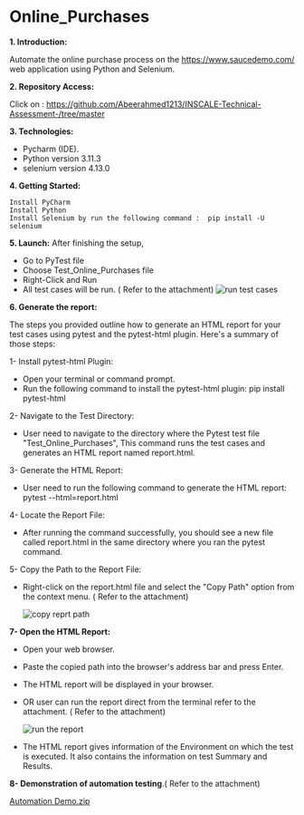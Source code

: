 # Online_Purchases

**1. Introduction:**

Automate the online purchase process on the https://www.saucedemo.com/ web application using Python and Selenium.

**2. Repository Access:**

Click on : https://github.com/Abeerahmed1213/INSCALE-Technical-Assessment-/tree/master

**3. Technologies:**

- Pycharm (IDE).
- Python version 3.11.3
- selenium version 4.13.0


**4. Getting Started:**
   
	Install PyCharm 
	Install Python 
	Install Selenium by run the following command :  pip install -U selenium 


**5. Launch:**
After finishing the setup,
- Go to PyTest file
- Choose Test_Online_Purchases file
- Right-Click and Run
- All test cases will be run. ( Refer to the attachment)
![run test cases](https://github.com/Abeerahmed1213/INSCALE-Technical-Assessment-/assets/46742041/cd22931e-79f6-42d7-b889-4e1342d1049c)


**6. Generate the report:**

The steps you provided outline how to generate an HTML report for your test cases using pytest and the pytest-html plugin. Here's a summary of those steps:

1- Install pytest-html Plugin:
- Open your terminal or command prompt.
- Run the following command to install the pytest-html plugin: pip install pytest-html
  
2- Navigate to the Test Directory:
  - User need to navigate to the directory where the Pytest test file "Test_Online_Purchases", This command runs the test cases and generates an HTML report named report.html.
    
3- Generate the HTML Report:
 - User need to run the following command to generate the HTML report: pytest --html=report.html
   
4- Locate the Report File:
 - After running the command successfully, you should see a new file called report.html in the same directory where you ran the pytest command.
   
5- Copy the Path to the Report File:
 - Right-click on the report.html file and select the "Copy Path" option from the context menu. ( Refer to the attachment)
   
   ![copy reprt path](https://github.com/Abeerahmed1213/INSCALE-Technical-Assessment-/assets/46742041/5c75ffb2-cd77-41a1-9bcb-2cdba764d006)
   
   
**7- Open the HTML Report:**
- Open your web browser.
- Paste the copied path into the browser's address bar and press Enter.
- The HTML report will be displayed in your browser.
- OR user can run the report direct from the terminal refer to the attachment. ( Refer to the attachment)
  
     ![run the report](https://github.com/Abeerahmed1213/INSCALE-Technical-Assessment-/assets/46742041/6f8f5995-d4ae-4721-b1de-a2c20ba4bc3d)
  
- The HTML report gives information of the Environment on which the test is executed. It also contains the information on test Summary and Results.
  
**8- Demonstration of automation testing**.( Refer to the attachment)


[Automation Demo.zip](https://github.com/Abeerahmed1213/INSCALE-Technical-Assessment-/files/12830870/Automation.Demo.zip)


  

